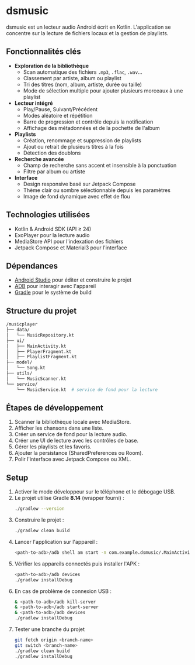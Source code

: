 # dsmusic

dsmusic est un lecteur audio Android écrit en Kotlin. L'application se concentre sur la lecture de fichiers locaux et la gestion de playlists.

## Fonctionnalités clés
- **Exploration de la bibliothèque**
  - Scan automatique des fichiers `.mp3`, `.flac`, `.wav`…
  - Classement par artiste, album ou playlist
  - Tri des titres (nom, album, artiste, durée ou taille)
  - Mode de sélection multiple pour ajouter plusieurs morceaux à une playlist
- **Lecteur intégré**
  - Play/Pause, Suivant/Précédent
  - Modes aléatoire et répétition
  - Barre de progression et contrôle depuis la notification
  - Affichage des métadonnées et de la pochette de l'album
- **Playlists**
  - Création, renommage et suppression de playlists
  - Ajout ou retrait de plusieurs titres à la fois
  - Détection des doublons
- **Recherche avancée**
  - Champ de recherche sans accent et insensible à la ponctuation
  - Filtre par album ou artiste
- **Interface**
  - Design responsive basé sur Jetpack Compose
  - Thème clair ou sombre sélectionnable depuis les paramètres
  - Image de fond dynamique avec effet de flou

## Technologies utilisées
- Kotlin & Android SDK (API ≥ 24)
- ExoPlayer pour la lecture audio
- MediaStore API pour l'indexation des fichiers
- Jetpack Compose et Material3 pour l'interface

## Dépendances
- [Android Studio](https://developer.android.com/studio) pour éditer et construire le projet
- [ADB](https://developer.android.com/tools/adb) pour interagir avec l'appareil
- [Gradle](https://gradle.org/) pour le système de build

## Structure du projet
```bash
/musicplayer
├── data/
│   └── MusicRepository.kt
├── ui/
│   ├── MainActivity.kt
│   ├── PlayerFragment.kt
│   ├── PlaylistFragment.kt
├── model/
│   └── Song.kt
├── utils/
│   └── MusicScanner.kt
└── service/
    └── MusicService.kt  # service de fond pour la lecture
```

## Étapes de développement
1. Scanner la bibliothèque locale avec MediaStore.
2. Afficher les chansons dans une liste.
3. Créer un service de fond pour la lecture audio.
4. Créer une UI de lecture avec les contrôles de base.
5. Gérer les playlists et les favoris.
6. Ajouter la persistance (SharedPreferences ou Room).
7. Polir l'interface avec Jetpack Compose ou XML.

## Setup
1. Activer le mode développeur sur le téléphone et le débogage USB.
2. Le projet utilise Gradle **8.14** (wrapper fourni) :
   ```bash
   ./gradlew --version
   ```
3. Construire le projet :
   ```bash
   ./gradlew clean build
   ```
4. Lancer l'application sur l'appareil :
   ```bash
   <path-to-adb>/adb shell am start -n com.example.dsmusic/.MainActivity
   ```
5. Vérifier les appareils connectés puis installer l'APK :
   ```bash
   <path-to-adb>/adb devices
   ./gradlew installDebug
   ```
6. En cas de problème de connexion USB :
   ```bash
   & <path-to-adb>/adb kill-server
   & <path-to-adb>/adb start-server
   & <path-to-adb>/adb devices
   ./gradlew installDebug
   ```
6. Tester une branche du projet
    ```bash
    git fetch origin <branch-name>
    git switch <branch-name>
    ./gradlew clean build
    ./gradlew installDebug
    ```
